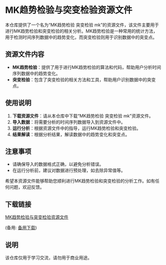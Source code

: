 # MK趋势检验与突变检验资源文件

本仓库提供了一个名为“MK趋势检验 突变检验 mk”的资源文件，该文件主要用于进行MK趋势检验和突变检验的相关分析。MK趋势检验是一种常用的统计方法，用于检测时间序列数据中的趋势变化，而突变检验则用于识别数据中的突变点。

## 资源文件内容

- **MK趋势检验**：提供了用于进行MK趋势检验的算法和代码，帮助用户分析时间序列数据中的趋势变化。
- **突变检验**：包含了突变检验的相关方法和工具，帮助用户识别数据中的突变点。

## 使用说明

1. **下载资源文件**：请从本仓库中下载“MK趋势检验 突变检验 mk”资源文件。
2. **导入数据**：将需要分析的时间序列数据导入到资源文件中。
3. **运行分析**：根据资源文件中的指导，运行MK趋势检验和突变检验。
4. **结果解读**：根据分析结果，解读数据中的趋势变化和突变点。

## 注意事项

- 请确保导入的数据格式正确，以避免分析错误。
- 在运行分析前，建议对数据进行预处理，如去除异常值等。

希望本资源文件能够帮助您顺利进行MK趋势检验和突变检验的分析工作。如有任何问题，欢迎反馈。

## 下载链接
[MK趋势检验与突变检验资源文件](https://pan.quark.cn/s/e387394427bc) 

(备用: [备用下载](https://pan.baidu.com/s/1f7dZrpm_A55PCujH3INjCQ?pwd=1234))

## 说明

该仓库仅用于学习交流，请勿用于商业用途。
